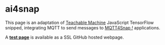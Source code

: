# ai4snap

This page is an adaptation of [Teachable Machine](https://teachablemachine.withgoogle.com) JavaScript TensorFlow snipped, integrating MQTT to send messages to [MQTT4Snap *!*](https://github.com/pixavier/mqtt4snap) applications.

A [**test page**](https://pixavier.github.io/ai4snap/index.html) is available as a SSL GitHub hosted webpage.

